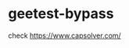 # geetest-bypass
check https://www.capsolver.com/ 





















                                                                                                         